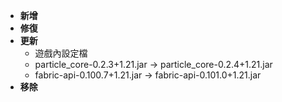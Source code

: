 - **新增**
- **修復**
- **更新**
    - 遊戲內設定檔
    - particle_core-0.2.3+1.21.jar -> particle_core-0.2.4+1.21.jar
    - fabric-api-0.100.7+1.21.jar -> fabric-api-0.101.0+1.21.jar
- **移除**